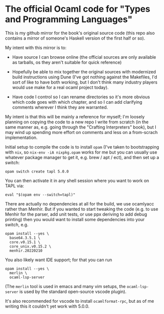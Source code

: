 # The official Ocaml code for "Types and Programming Languages"

This is my github mirror for the book's original source code
(this repo also contains a mirror of someone's Haskell version
of the first half or so).

My intent with this mirror is to:

- Have source I can browse online (the official sources are
  only available as tarballs, os they aren't suitable for
  quick reference)

- Hopefully be able to mix together the original sources
  with modernized build instructions using Dune (I've got
  nothing against the Makefiles, I'd sort of like to have
  both working, but I don't think many industry players would
  use make for a real ocaml project today).

- Have code I control so I can rename directories so it's more
  obvious which code goes with which chapter, and so I can add
  clarifying comments wherever I think they are warranted.

My intent is that this will be mainly a reference for myself;
I'm loosely planning on copying the code to a new repo I write
from scratch (in the same manner as, e.g. going through the
"Crafting Interpreters" book), but I may wind up spending
more effort on comments and less on a from-scrach implementation.

Initial setup to compile the code is to install `opam` (I've
taken to bootstrapping with `nix`, so `nix-env -iA nixpkg.opam`
works for me but you can usually use whatever package manager
to get it, e.g. brew / apt / ect), and then set up a switch:
```
opam switch create tapl 5.0.0
```

You can then activate it in any shell session where you want
to work on TAPL via:
```
eval "$(opam env --switch=tapl)"
```

There are actually no dependencies at all for the build, we use ocamlyacc
rather than Menhir. But if you wanted to start tweaking the code (e.g. to use
Menhir for the parser, add unit tests, or use ppx deriving to add debug
printing) then you would want to install some dependencies into your switch,
e.g.
```
opam install --yes \
  base64.3.5.1 \
  core.v0.15.1 \
  core_unix.v0.15.2 \
  menhir.20220210
```

You also likely want IDE support; for that you can run
```
opam install --yes \
  merlin \
  ocaml-lsp-server
```
(The `merlin` tool is used in emacs and many vim setups, the
`ocaml-lsp-server` is used by the standard open-source vscode plugin).

It's also recommended for vscode to install `ocamlformat-rpc`, but as
of me writing this it couldn't yet work with 5.0.0.

